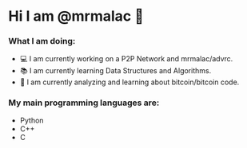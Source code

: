 # Hi I am @mrmalac 👋

### What I am doing:
- 💻 I am currently working on a P2P Network and mrmalac/advrc.
- 📚 I am currently learning Data Structures and Algorithms.
- 📖 I am currently analyzing and learning about bitcoin/bitcoin code.

### My main programming languages are:
- Python
- C++
- C

<!--
**mrmalac/mrmalac** is a ✨ _special_ ✨ repository because its `README.md` (this file) appears on your GitHub profile.
